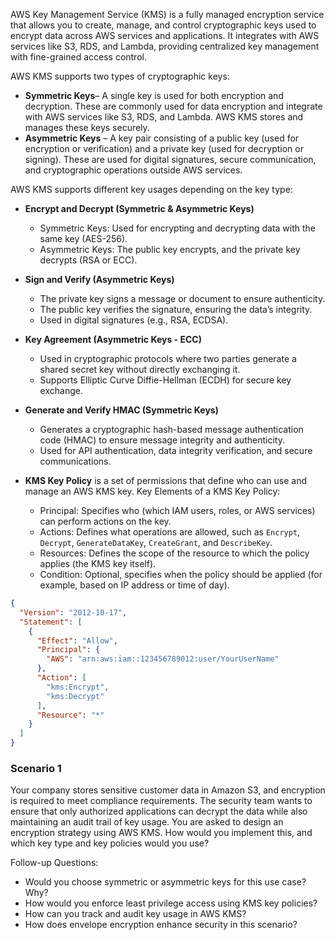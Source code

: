 AWS Key Management Service (KMS) is a fully managed encryption service that allows you to create, manage, and control cryptographic keys used to encrypt data across AWS services and applications. It integrates with AWS services like S3, RDS, and Lambda, providing centralized key management with fine-grained access control.

AWS KMS supports two types of cryptographic keys:
- **Symmetric Keys**– A single key is used for both encryption and decryption. These are commonly used for data encryption and integrate with AWS services like S3, RDS, and Lambda. AWS KMS stores and manages these keys securely.
- **Asymmetric Keys** – A key pair consisting of a public key (used for encryption or verification) and a private key (used for decryption or signing). These are used for digital signatures, secure communication, and cryptographic operations outside AWS services.

AWS KMS supports different key usages depending on the key type:
- **Encrypt and Decrypt (Symmetric & Asymmetric Keys)**
  - Symmetric Keys: Used for encrypting and decrypting data with the same key (AES-256).
  - Asymmetric Keys: The public key encrypts, and the private key decrypts (RSA or ECC).
- **Sign and Verify (Asymmetric Keys)**
  - The private key signs a message or document to ensure authenticity.
  - The public key verifies the signature, ensuring the data’s integrity.
  - Used in digital signatures (e.g., RSA, ECDSA).
- **Key Agreement (Asymmetric Keys - ECC)**
  - Used in cryptographic protocols where two parties generate a shared secret key without directly exchanging it.
  - Supports Elliptic Curve Diffie-Hellman (ECDH) for secure key exchange.
- **Generate and Verify HMAC (Symmetric Keys)**
  - Generates a cryptographic hash-based message authentication code (HMAC) to ensure message integrity and authenticity.
  - Used for API authentication, data integrity verification, and secure communications.

- **KMS Key Policy** is a set of permissions that define who can use and manage an AWS KMS key. Key Elements of a KMS Key Policy:
  - Principal: Specifies who (which IAM users, roles, or AWS services) can perform actions on the key.
  - Actions: Defines what operations are allowed, such as `Encrypt`, `Decrypt`, `GenerateDataKey`, `CreateGrant`, and `DescribeKey`.
  - Resources: Defines the scope of the resource to which the policy applies (the KMS key itself).
  - Condition: Optional, specifies when the policy should be applied (for example, based on IP address or time of day).
```json
{
  "Version": "2012-10-17",
  "Statement": [
    {
      "Effect": "Allow",
      "Principal": {
        "AWS": "arn:aws:iam::123456789012:user/YourUserName"
      },
      "Action": [
        "kms:Encrypt",
        "kms:Decrypt"
      ],
      "Resource": "*"
    }
  ]
}
```

### Scenario 1 ###
Your company stores sensitive customer data in Amazon S3, and encryption is required to meet compliance requirements. The security team wants to ensure that only authorized applications can decrypt the data while also maintaining an audit trail of key usage.
You are asked to design an encryption strategy using AWS KMS. How would you implement this, and which key type and key policies would you use?

Follow-up Questions:
- Would you choose symmetric or asymmetric keys for this use case? Why?
- How would you enforce least privilege access using KMS key policies?
- How can you track and audit key usage in AWS KMS?
- How does envelope encryption enhance security in this scenario?


